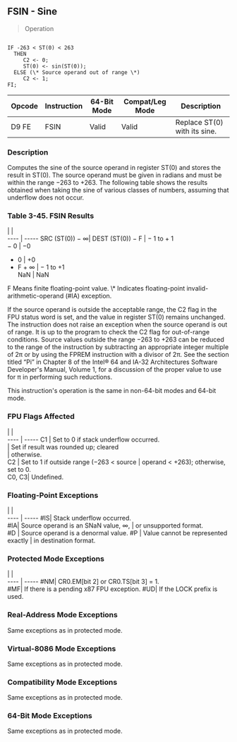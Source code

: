 ## FSIN - Sine

> Operation
``` slim

IF -263 < ST(0) < 263
  THEN
     C2 <- 0;
     ST(0) <- sin(ST(0));
  ELSE (\* Source operand out of range \*)
     C2 <- 1;
FI;

```

 Opcode| Instruction| 64-Bit Mode| Compat/Leg Mode| Description                 
 ---  | --- | --- | --- | ---
 D9 FE | FSIN       | Valid      | Valid          | Replace ST(0) with its sine.

### Description
Computes the sine of the source operand in register ST(0) and stores the result
in ST(0). The source operand must be given in radians and must be within the
range −263 to +263. The following table shows the results obtained when taking
the sine of various classes of numbers, assuming that underflow does not occur.


### Table 3-45. FSIN Results
   | |  
---- | -----
 SRC (ST(0)) − ∞| DEST (ST(0))
 − F            | − 1 to + 1  
 − 0            | −0          
 + 0            | +0          
 + F + ∞        | − 1 to +1   
 NaN            | NaN         
<aside class="notification">
F Means finite floating-point value. \* Indicates floating-point invalid-arithmetic-operand
(#IA) exception.
</aside>

If the source operand is outside the acceptable range, the C2 flag in the FPU
status word is set, and the value in register ST(0) remains unchanged. The instruction
does not raise an exception when the source operand is out of range. It is up
to the program to check the C2 flag for out-of-range conditions. Source values
outside the range −263 to +263 can be reduced to the range of the instruction
by subtracting an appropriate integer multiple of 2π or by using the FPREM instruction
with a divisor of 2π. See the section titled “Pi” in Chapter 8 of the Intel®
64 and IA-32 Architectures Software Developer's Manual, Volume 1, for a discussion
of the proper value to use for π in performing such reductions.

This instruction's operation is the same in non-64-bit modes and 64-bit mode.



### FPU Flags Affected
   | |  
---- | -----
 C1    | Set to 0 if stack underflow occurred.   
       | Set if result was rounded up; cleared   
       | otherwise.                              
 C2    | Set to 1 if outside range (−263 < source
       | operand < +263); otherwise, set to 0.   
 C0, C3| Undefined.                              

### Floating-Point Exceptions
   | |  
---- | -----
 #IS| Stack underflow occurred.          
 #IA| Source operand is an SNaN value, ∞,
    | or unsupported format.             
 #D | Source operand is a denormal value.
 #P | Value cannot be represented exactly
    | in destination format.             

### Protected Mode Exceptions
   | |  
---- | -----
 #NM| CR0.EM[bit 2] or CR0.TS[bit 3] = 1.     
 #MF| If there is a pending x87 FPU exception.
 #UD| If the LOCK prefix is used.             

### Real-Address Mode Exceptions
Same exceptions as in protected mode.


### Virtual-8086 Mode Exceptions
Same exceptions as in protected mode.


### Compatibility Mode Exceptions
Same exceptions as in protected mode.


### 64-Bit Mode Exceptions
Same exceptions as in protected mode.
